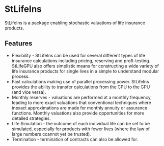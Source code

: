 # StLifeIns

StLifeIns is a package enabling stochastic valuations of life insurance products.

## Features
* Flexibility - StLifeIns can be used for several different types of life insurance
calculations including pricing, reserving and proft-testing. StLifeGPU also offers
simplistic means for constructing a wide variety of life insurance products for single
lives in a simple to understand modular process.
* Fast calculations making use of parallel processing power. StLifeIns provides the ability to transfer calculations from the CPU to the GPU (and vice versa).
* Monthly reserves - valuations are performed at a monthly frequency, leading to more exact valuations that conventional techniques where inexact approximations are made for monthly annuity or assurance functions. Monthly valuations also provide opportunities for more detailed strategies.
* Life Simulation - the outcome of each individual life can be set to be simulated, especially for products with fewer lives (where the law of large numbers ccannot yet be trusted).
* Termination - termination of contracts can also be allowed for.
